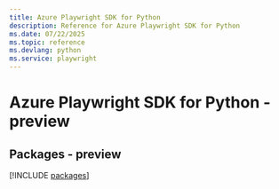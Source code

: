 ```yaml
---
title: Azure Playwright SDK for Python
description: Reference for Azure Playwright SDK for Python
ms.date: 07/22/2025
ms.topic: reference
ms.devlang: python
ms.service: playwright
---
```

# Azure Playwright SDK for Python - preview
## Packages - preview
[!INCLUDE [packages](playwright-index.md)]